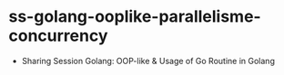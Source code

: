 # ss-golang-ooplike-parallelisme-concurrency
- Sharing Session Golang: OOP-like & Usage of Go Routine in Golang
